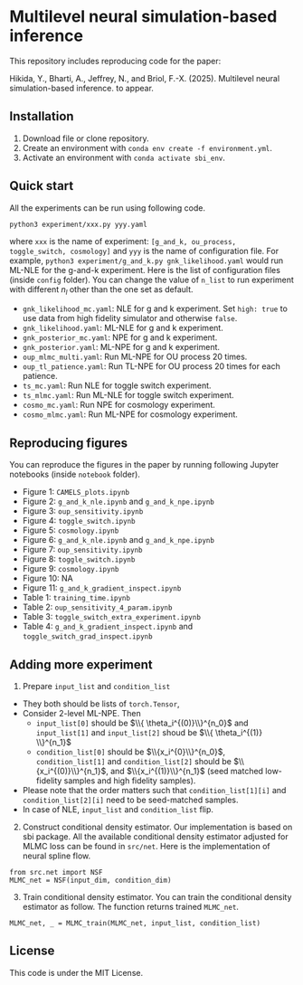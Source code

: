 # Multilevel neural simulation-based inference

This repository includes reproducing code for the paper:

Hikida, Y., Bharti, A., Jeffrey, N., and Briol, F.-X.
(2025). Multilevel neural simulation-based inference.
to appear.

## Installation

1. Download file or clone repository.
2. Create an environment with `conda env create -f environment.yml`.
3. Activate an environment with `conda activate sbi_env`.

## Quick start
All the experiments can be run using following code.

```python3 experiment/xxx.py yyy.yaml```

where `xxx` is the name of experiment: `[g_and_k, ou_process, toggle_switch, cosmology]`
and `yyy` is the name of configuration file. 
For example, `python3 experiment/g_and_k.py gnk_likelihood.yaml` would run ML-NLE for the g-and-k experiment.
Here is the list of configuration files (inside `config` folder). You can change the value of `n_list` to run experiment with different $n_l$ other than the one set as default.

- `gnk_likelihood_mc.yaml`: NLE for g and k experiment. Set `high: true` to use data from high fidelity simulator and otherwise `false`.
- `gnk_likelihood.yaml`: ML-NLE for g and k experiment.
- `gnk_posterior_mc.yaml`: NPE for g and k experiment.
- `gnk_posterior.yaml`: ML-NPE for g and k experiment.
- `oup_mlmc_multi.yaml`: Run ML-NPE for OU process 20 times.
- `oup_tl_patience.yaml`: Run TL-NPE for OU process 20 times for each patience.
- `ts_mc.yaml`: Run NLE for toggle switch experiment.
- `ts_mlmc.yaml`: Run ML-NLE for toggle switch experiment.
- `cosmo_mc.yaml`: Run NPE for cosmology experiment.
- `cosmo_mlmc.yaml`: Run ML-NPE for cosmology experiment.

## Reproducing figures
You can reproduce the figures in the paper by running following Jupyter notebooks (inside `notebook` folder).

- Figure 1: `CAMELS_plots.ipynb`
- Figure 2: `g_and_k_nle.ipynb` and `g_and_k_npe.ipynb`
- Figure 3: `oup_sensitivity.ipynb`
- Figure 4: `toggle_switch.ipynb`
- Figure 5: `cosmology.ipynb`
- Figure 6:  `g_and_k_nle.ipynb` and `g_and_k_npe.ipynb`
- Figure 7: `oup_sensitivity.ipynb`
- Figure 8: `toggle_switch.ipynb`
- Figure 9: `cosmology.ipynb`
- Figure 10: NA
- Figure 11: `g_and_k_gradient_inspect.ipynb`
- Table 1: `training_time.ipynb`
- Table 2: `oup_sensitivity_4_param.ipynb`
- Table 3: `toggle_switch_extra_experiment.ipynb`
- Table 4: `g_and_k_gradient_inspect.ipynb` and `toggle_switch_grad_inspect.ipynb`

## Adding more experiment

1. Prepare `input_list` and `condition_list`
-  They both should be lists of `torch.Tensor`, 
-  Consider 2-level ML-NPE. Then
	-  `input_list[0]` should be $\\{ \theta_i^{(0)}\\}^{n_0}$ and `input_list[1]` and `input_list[2]` shoud be $\\{ \theta_i^{(1)} \\}^{n_1}$
	-  `condition_list[0]` should be $\\{x_i^{0}\\}^{n_0}$,  `condition_list[1]` and `condition_list[2]` should be $\\{x_i^{(0)}\\}^{n_1}$, and  $\\{x_i^{(1)}\\}^{n_1}$ (seed matched low-fidelity samples and high fidelity samples).
-  Please note that the order matters such that `condition_list[1][i]` and `condition_list[2][i]` need to be seed-matched samples.
-  In case of NLE, `input_list` and `condition_list` flip.

2. Construct conditional density estimator. 
Our implementation is based on sbi package. All the available conditional density estimator adjusted for MLMC loss can be found in `src/net`.
Here is the implementation of neural spline flow.

```
from src.net import NSF
MLMC_net = NSF(input_dim, condition_dim)
```

3. Train conditional density estimator.
You can train the conditional density estimator as follow. The function returns trained `MLMC_net`.

```
MLMC_net, _ = MLMC_train(MLMC_net, input_list, condition_list)
```


## License
This code is under the MIT License.
